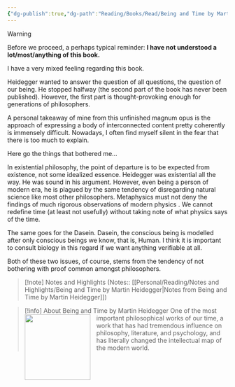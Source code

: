 ```yaml
---
{"dg-publish":true,"dg-path":"Reading/Books/Read/Being and Time by Martin Heidegger.md","permalink":"/reading/books/read/being-and-time-by-martin-heidegger/","title":"Being and Time","metatags":"https://images-na.ssl-images-amazon.com/images/S/compressed.photo.goodreads.com/books/1298438455i/92307.jpg","tags":["existentialism","ontology","philosophy"]}
---
```



> [!warning]
> Before we proceed, a perhaps typical reminder: **I have not understood a lot/most/anything of this book.**

I have a very mixed feeling regarding this book.

Heidegger wanted to answer the question of all questions, the question of our being. He stopped halfway (the second part of the book has never been published). However, the first part is thought-provoking enough for generations of philosophers.

A personal takeaway of mine from this unfinished magnum opus is the approach of expressing a body of interconnected content pretty coherently is immensely difficult. Nowadays, I often find myself silent in the fear that there is too much to explain.

Here go the things that bothered me…

In existential philosophy, the point of departure is to be expected from existence, not some idealized essence. Heidegger was existential all the way. He was sound in his argument. However, even being a person of modern era, he is plagued by the same tendency of disregarding natural science like most other philosophers. Metaphysics must not deny the findings of much rigorous observations of modern physics . We cannot redefine time (at least not usefully) without taking note of what physics says of the time.

The same goes for the Dasein. Dasein, the conscious being is modelled after only conscious beings we know, that is, Human. I think it is important to consult biology in this regard if we want anything verifiable at all.

Both of these two issues, of course, stems from the tendency of not bothering with proof common amongst philosophers.

> [!note] Notes and Highlights
> (Notes:: [[Personal/Reading/Notes and Highlights/Being and Time by Martin Heidegger\|Notes from Being and Time by Martin Heidegger]])

> [!info] About Being and Time by Martin Heidegger
> <img src="https://images-na.ssl-images-amazon.com/images/S/compressed.photo.goodreads.com/books/1298438455i/92307.jpg" style="float: left; width: 150px; height: auto; margin-right: 1em;" /> One of the most important philosophical works of our time, a work that has had tremendous influence on philosophy, literature, and psychology, and has literally changed the intellectual map of the modern world.
